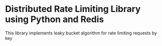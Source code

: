 # Distributed Rate Limiting Library using Python and Redis

This library implements leaky bucket algorithm for rate limiting requests by key


